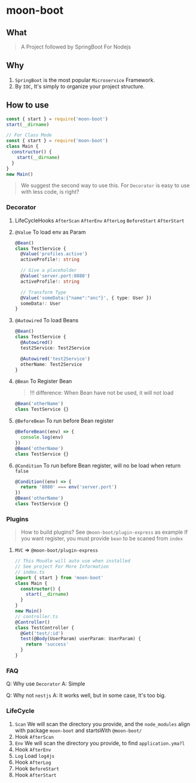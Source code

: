 # moon-boot

## What

> A Project followed by SpringBoot For Nodejs

## Why

1. `SpringBoot` is the most popular `Microservice` Framework.
2. By `IOC`, It's simply to organize your project structure.

## How to use

```js
const { start } = require('moon-boot')
start(__dirname)
```

```js
// For Class Mode
const { start } = require('moon-boot')
class Main {
  constructor() {
    start(__dirname)
  }
}
new Main()
```

> We suggest the second way to use this. For `Decorator` is easy to use with less code, is right?

### Decorator

1. LifeCycleHooks
   `AfterScan`
   `AfterEnv`
   `AfterLog`
   `BeforeStart`
   `AfterStart`
2. `@Value`
   To load env as Param

   ```ts
   @Bean()
   class TestService {
     @Value('profiles.active')
     activeProfile!: string

     // Give a placeholder
     @Value('server.port:8080')
     activeProfile!: string

     // Transform Type
     @Value('someData:{"name":"anc"}', { type: User })
     someData!: User
   }
   ```

3. `@Autowired`
   To load Beans

   ```ts
   @Bean()
   class TestService {
     @Autowired()
     test2Service: Test2Service

     @Autowired('test2Service')
     otherName: Test2Service
   }
   ```

4. `@Bean`
   To Register Bean

   > !!! difference: When Bean have not be used, it will not load

   ```ts
   @Bean('otherName')
   class TestService {}
   ```

5. `@BeforeBean`
   To run before Bean register
   ```ts
   @BeforeBean((env) => {
     console.log(env)
   })
   @Bean('otherName')
   class TestService {}
   ```
6. `@Condition`
   To run before Bean register, will no be load when return `false`

   ```ts
   @Condition((env) => {
     return '8080' === env('server.port')
   })
   @Bean('otherName')
   class TestService {}
   ```

### Plugins

> How to build plugins? 
> See `@moon-boot/plugin-express` as example
> If you want register, you must provide `bean` to be scaned from `index`

1. `MVC` => `@moon-boot/plugin-express`
   ```ts
   // This Moudle will auto use when installed
   // See project For More Information
   // index.ts
   import { start } from 'moon-boot'
   class Main {
     constructor() {
       start(__dirname)
     }
   }
   new Main()
   // controller.ts
   @Controller()
   class TestController {
     @Get('test/:id')
     test(@Body(UserParam) userParam: UserParam) {
       return 'success'
     }
   }
   ```

### FAQ

Q: Why use `Decorator`
A: Simple

Q: Why not `nestjs`
A: It works well, but in some case, It's too big.

### LifeCycle

1. `Scan`
   We will scan the directory you provide, and the `node_modules` align with package `moon-boot` and startsWith `@moon-boot/`
2. Hook `AfterScan`
3. `Env`
   We will scan the directory you provide, to find `application.yma?l`
4. Hook `AfterEnv`
5. `Log`
   Load `log4js`
6. Hook `AfterLog`
7. Hook `BeforeStart`
8. Hook `AfterStart`
